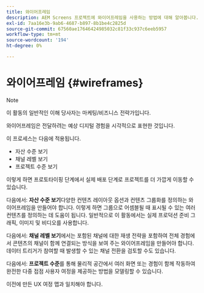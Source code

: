 ```yaml
---
title: 와이어프레임
description: AEM Screens 프로젝트에 와이어프레임을 사용하는 방법에 대해 알아봅니다.
exl-id: 7aa16e3b-9ab6-4687-b897-8b1be4c2825d
source-git-commit: 67560ae17646424985032c81f33c937c6eeb5957
workflow-type: tm+mt
source-wordcount: '194'
ht-degree: 0%

---
```


# 와이어프레임 {#wireframes}

>[!NOTE]
>이 활동의 일반적인 이해 당사자는 마케팅/비즈니스 전략가입니다.

와이어프레임은 전달하려는 예상 디지털 경험을 시각적으로 표현한 것입니다.

이 프로세스는 다음에 적용됩니다.

* 자산 수준 보기
* 채널 레벨 보기
* 프로젝트 수준 보기

이렇게 하면 프로토타이핑 단계에서 실제 배포 단계로 프로젝트를 더 가깝게 이동할 수 있습니다.

다음에서: **자산 수준 보기**다양한 컨텐츠 레이아웃 옵션과 컨텐츠 그룹화를 정의하는 와이어프레임을 만들어야 합니다. 이렇게 하면 그룹으로 어셈블될 때 표시될 수 있는 여러 컨텐츠를 정의하는 데 도움이 됩니다.
일반적으로 이 활동에서는 실제 프로덕션 준비 그래픽, 이미지 및 비디오를 사용합니다.

다음에서: **채널 레벨 보기**&#x200B;에서는 포함된 채널에 대한 재생 전략을 포함하여 전체 경험에서 콘텐츠의 채널이 함께 연결되는 방식을 보여 주는 와이어프레임을 만들어야 합니다. 데이터 트리거가 참여할 때 발생할 수 있는 채널 전환을 검토할 수도 있습니다.

다음에서: **프로젝트 수준**&#x200B;를 통해 물리적 공간에서 여러 화면 또는 경험이 함께 작동하여 완전한 다중 접점 사용자 여정을 제공하는 방법을 모델링할 수 있습니다.

이전에 만든 UX 여정 맵과 일치해야 합니다.
